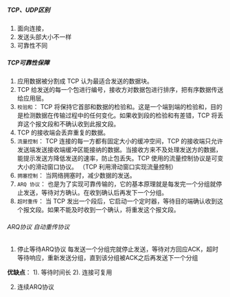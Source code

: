 ##### TCP、UDP区别

1. 面向连接，
2. 发送头部大小不一样
3. 可靠性不同

##### TCP可靠性保障

1. 应用数据被分割成 TCP 认为最适合发送的数据块。
2. TCP 给发送的每一个包进行编号，接收方对数据包进行排序，把有序数据传送给应用层。
3. `校验和`： TCP 将保持它首部和数据的检验和。这是一个端到端的检验和，目的是检测数据在传输过程中的任何变化。如果收到段的检验和有差错，TCP 将丢弃这个报文段和不确认收到此报文段。
4. TCP 的接收端会丢弃重复的数据。
5. `流量控制`： TCP 连接的每一方都有固定大小的缓冲空间，TCP 的接收端只允许发送端发送接收端缓冲区能接纳的数据。当接收方来不及处理发送方的数据，能提示发送方降低发送的速率，防止包丢失。TCP 使用的流量控制协议是可变大小的滑动窗口协议。 （TCP 利用滑动窗口实现流量控制）
6. `拥塞控制`： 当网络拥塞时，减少数据的发送。
7. `ARQ 协议`： 也是为了实现可靠传输的，它的基本原理就是每发完一个分组就停止发送，等待对方确认。在收到确认后再发下一个分组。
8. `超时重传`： 当 TCP 发出一个段后，它启动一个定时器，等待目的端确认收到这个报文段。如果不能及时收到一个确认，将重发这个报文段。

###### ARQ协议 自动重传协议
1. 停止等待ARQ协议
每发送一个分组完就停止发送，等待对方回应ACK，超时等待响应，重新发送分组，直到该分组被ACK之后再发送下一个分组

**优缺点**：
1). 等待时间长
2). 连接可复用

2. 连续ARQ协议